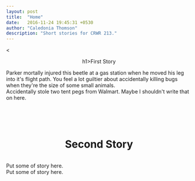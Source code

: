 ```yaml
---
layout: post
title:  "Home"
date:   2016-11-24 19:45:31 +0530
author: "Caledonia Thomson"
description: "Short stories for CRWR 213."
---
```


<<center>h1>First Story</h1></center>

<div class="row vertical-align">
	<div class="col-sm-6 col-xs-12">
		<a href="http://res.cloudinary.com/vegemitesoup/image/upload/v1480057572/TheLand.jpg"><img class="lazy" data-original="http://res.cloudinary.com/vegemitesoup/image/upload/v1480057572/TheLand.jpg" /></a>
	</div>
	<div class="col-sm-6 col-xs-12">
		Parker mortally injured this beetle at a gas station when he moved his leg into it's flight path. You feel a lot guiltier about accidentally killing bugs when they're the size of some small animals.
	</div>
</div>

<div class="row vertical-align">
	<div class="col-sm-6 col-xs-12">
		Accidentally stole two tent pegs from Walmart. Maybe I shouldn't write that on here.
	</div>
	<div class="col-sm-6 col-xs-12">
		<a href="http://res.cloudinary.com/vegemitesoup/image/upload/v1480057573/Secret.jpg"><img class="lazy" data-original="http://res.cloudinary.com/vegemitesoup/image/upload/v1480057573/Secret.jpg" /></a> 
	</div>
</div>

<a href="http://res.cloudinary.com/vegemitesoup/image/upload/v1480057587/dscn4247.jpg"><img class="lazy" data-original="http://res.cloudinary.com/vegemitesoup/image/upload/v1480057587/dscn4247.jpg" /></a>

<br><br>

<center><h1>Second Story</h1></center>

<a href="http://res.cloudinary.com/vegemitesoup/image/upload/v1480057235/Untitled-7.jpg"><img class="lazy" data-original="http://res.cloudinary.com/vegemitesoup/image/upload/v1480057235/Untitled-7.jpg" /></a> 

<div class="row vertical-align">
	<div class="col-sm-6 col-xs-12">
		<a href="http://res.cloudinary.com/vegemitesoup/image/upload/v1480057241/Untitled-6.gif"><img class="lazy" data-original="http://res.cloudinary.com/vegemitesoup/image/upload/v1480057241/Untitled-6.gif" /></a>
	</div>
	<div class="col-sm-6 col-xs-12">
		Put some of story here.
	</div>
</div>

<div class="row vertical-align">
	<div class="col-sm-6 col-xs-12">
		Put some of story here.
	</div>
	<div class="col-sm-6 col-xs-12">
		<a href="http://res.cloudinary.com/vegemitesoup/image/upload/v1480057235/Untitled-13.jpg"><img class="lazy" data-original="http://res.cloudinary.com/vegemitesoup/image/upload/v1480057235/Untitled-13.jpg" /></a>
	</div>
</div>